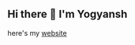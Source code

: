 ## Hi there 👋 I'm Yogyansh
here's my <a href="https://danger3799.zya.me/">website</a>

<!--
**Yogyansh4765/Yogyansh4765** is a ✨ _special_ ✨ repository because its `README.md` (this file) appears on your GitHub profile.
 
